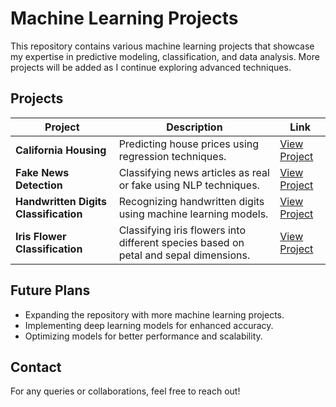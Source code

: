 # Machine Learning Projects

This repository contains various machine learning projects that showcase my expertise in predictive modeling, classification, and data analysis. More projects will be added as I continue exploring advanced techniques.

## Projects

| Project | Description | Link |
|---------|------------|------|
| **California Housing** | Predicting house prices using regression techniques. | [View Project](!https://github.com/haripatel07/CaliforniaHousing) |
| **Fake News Detection** | Classifying news articles as real or fake using NLP techniques. | [View Project](#) |
| **Handwritten Digits Classification** | Recognizing handwritten digits using machine learning models. | [View Project](#) |
| **Iris Flower Classification** | Classifying iris flowers into different species based on petal and sepal dimensions. | [View Project](#) |

## Future Plans
- Expanding the repository with more machine learning projects.
- Implementing deep learning models for enhanced accuracy.
- Optimizing models for better performance and scalability.

## Contact
For any queries or collaborations, feel free to reach out!
